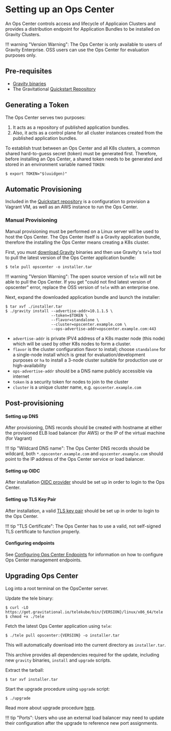 # Setting up an Ops Center

An Ops Center controls access and lifecycle of Applicaion Clusters and provides a distribution endpoint
for Application Bundles to be installed on Gravity Clusters.

!!! warning "Version Warning":
    The Ops Center is only available to users of Gravity Enterprise.  OSS users
    can use the Ops Center for evaluation purposes only.

## Pre-requisites

 - [Gravity binaries](/gravity/download/)
 - The Gravitational [Quickstart Repository](https://github.com/gravitational/quickstart)

## Generating a Token

The Ops Center serves two purposes:

1. It acts as a repository of published application bundles.
2. Also, it acts as a control plane for all cluster instances created from the
   published application bundles.

To establish trust between an Ops Center and all K8s clusters, a common shared
hard-to-guess secret (token) must be generated first. Therefore, before
installing an Ops Center, a shared token needs to be generated and stored in an
environment variable named `TOKEN`:

```bsh
$ export TOKEN="$(uuidgen)"
```
## Automatic Provisioning

Included in the [Quickstart repository](https://github.com/gravitational/quickstart/tree/master/opscenter) is a configuration to provision a Vagrant VM, as well as an AWS instance to run the Ops Center.

### Manual Provisioning

Manual provisioning must be performed on a Linux server will be used to host
the Ops Center. The Ops Center itself is a Gravity application bundle,
therefore the installing the Ops Center means creating a K8s cluster. 

First, you must [download Gravity](/gravity/download/) binaries and then use
Gravity's `tele` tool to pull the latest version of the Ops Center application
bundle:

```bsh
$ tele pull opscenter -o installer.tar
```

!!! warning "Version Warning":
    The open source version of `tele` will not be able to pull the Ops Center.
    If you get "could not find latest version of opscenter" error, replace 
    the OSS version of `tele` with an enterprise one.

Next, expand the downloaded application bundle and launch the installer:

```bsh
$ tar xvf ./installer.tar
$ ./gravity install --advertise-addr=10.1.1.5 \
                    --token=$TOKEN \
                    --flavor=standalone \
                    --cluster=opscenter.example.com \
                    --ops-advertise-addr=opscenter.example.com:443
```

* `advertise-addr` is private IPV4 address of a K8s master node (this node) which will be used by other K8s nodes to form a cluster.
* `flavor` is the cluster configuration flavor to install; choose `standalone`
  for a single-node install which is great for evaluation/development purposes
  or `ha` to install a 3-node cluster suitable for production use or
  high-availability
* `ops-advertise-addr` should be a DNS name publicly accessible via internet
* `token` is a security token for nodes to join to the cluster
* `cluster` is a unique cluster name, e.g. `opscenter.example.com`

## Post-provisioning

#### Setting up DNS

After provisioning, DNS records should be created with hostname at either the provisioned ELB load balancer (for AWS) or the IP of the virtual machine (for Vagrant)

!!! tip "Wildcard DNS name":
	  The Ops Center DNS records should be wildcard, both `*.opscenter.example.com` and `opscenter.example.com` should point to the IP address
	  of the Ops Center service or load balancer.

#### Setting up OIDC

After installation [OIDC provider](/cluster/#configuring-a-cluster) should be set up in order to login to the Ops Center.

#### Setting up TLS Key Pair

After installation, a valid [TLS key pair](/cluster/#configuring-tls-key-pair) should be set up in order to login to the Ops Center.

!!! tip "TLS Certificate":
    The Ops Center has to use a valid, not self-signed TLS certificate to function properly.

#### Configuring endpoints

See [Configuring Ops Center Endpoints](/cluster/#configuring-ops-center-endpoints)
for information on how to configure Ops Center management endpoints.

## Upgrading Ops Center

Log into a root terminal on the OpsCenter server.

Update the tele binary:

```bsh
$ curl -LO https://get.gravitational.io/telekube/bin/{VERSION}/linux/x86_64/tele
$ chmod +x ./tele
```

Fetch the latest Ops Center application using `tele`:

```bsh
$ ./tele pull opscenter:{VERSION} -o installer.tar
```

This will automatically download into the current directory as `installer.tar`.

This archive provides all dependencies required for the update, including new `gravity` binaries,
`install` and `upgrade` scripts.

Extract the tarball:

```bsh
$ tar xvf installer.tar
```

Start the upgrade procedure using `upgrade` script:

```bsh
$ ./upgrade
```

Read more about upgrade procedure [here](/cluster/#performing-upgrade).

!!! tip "Ports":
    Users who use an external load balancer may need to update their configuration after the upgrade to reference new port assignments.
